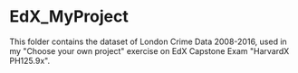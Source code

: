 # EdX_MyProject 
This folder contains the dataset of London Crime Data 2008-2016, used in my "Choose your own project" exercise on EdX Capstone Exam "HarvardX PH125.9x".
